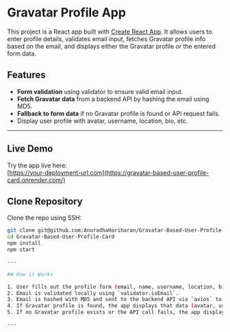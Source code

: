 # Gravatar Profile App

This project is a React app built with [Create React App](https://github.com/facebook/create-react-app). It allows users to enter profile details, validates email input, fetches Gravatar profile info based on the email, and displays either the Gravatar profile or the entered form data.

## Features

- **Form validation** using validator to ensure valid email input.
- **Fetch Gravatar data** from a backend API by hashing the email using MD5.
- **Fallback to form data** if no Gravatar profile is found or API request fails.
- Display user profile with avatar, username, location, bio, etc.

---

## Live Demo

Try the app live here:  
[https://your-deployment-url.com](https://gravatar-based-user-profile-card.onrender.com/)

## Clone Repository

Clone the repo using SSH:  
```bash
git clone git@github.com:AnuradhaHariharan/Gravatar-Based-User-Profile-Card.git
cd Gravatar-Based-User-Profile-Card
npm install
npm start

---

## How it Works

1. User fills out the profile form (email, name, username, location, bio, etc).
2. Email is validated locally using `validator.isEmail`.
3. Email is hashed with MD5 and sent to the backend API via `axios` to fetch Gravatar profile data.
4. If Gravatar profile is found, the app displays that data (avatar, username, location, bio).
5. If no Gravatar profile exists or the API call fails, the app displays the data entered in the form.

---

